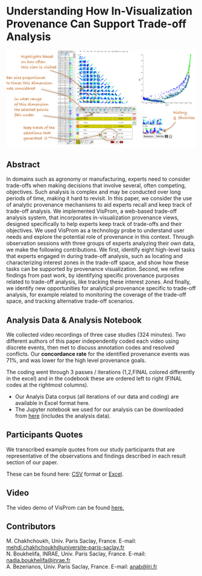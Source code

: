 # Understanding How In-Visualization Provenance Can Support Trade-off Analysis

<img src="visprom.png"/>

## Abstract
In domains such as agronomy or manufacturing, experts need to consider trade-offs when making decisions that involve several, often competing, objectives. Such analysis is complex and may be conducted over long periods of time, making it hard to revisit. In this paper, we consider the use of analytic provenance mechanisms to aid experts recall and keep track of trade-off analysis. We implemented VisProm, a web-based trade-off analysis system, that incorporates in-visualization provenance views, designed specifically to help experts keep track of trade-offs and their objectives. We used VisProm as a technology probe to understand user needs and explore the potential role of provenance in this context. Through observation sessions with three groups of experts analyzing their own data, we make the following contributions. We first, identify eight high-level tasks that experts engaged in during trade-off analysis, such as locating and characterizing interest zones in the trade-off space, and show how these tasks can be supported by provenance visualization. Second, we refine findings from past work, by identifying specific provenance purposes related to trade-off analysis, like tracking these interest zones. And finally, we identify new opportunities for analytical provenance specific to trade-off analysis, for example related to monitoring the coverage of the trade-off space, and tracking alternative trade-off scenarios.

## Analysis Data & Analysis Notebook 
We collected video recordings of three case studies (324 minutes). Two different authors of this paper independently coded each video using discrete events, then met to discuss annotation codes and resolved conflicts. Our **concordance rate** for the identified provenance events was 71%, and was lower for the high level provenance goals.

The coding went through 3 passes / iterations (1,2,FINAL colored differently in the excel) and in the codebook these are ordered left to right (FINAL codes at the rightmost columns). 

* Our Analyis Data corpus (all iterations of our data and coding) are available in Excel format here.
* The Jupyter notebook we used for our analysis can be downloaded from <a href="JupyterNotebook.rar"> here</a> (includes the analysis data).   

## Participants Quotes
We transcribed example quotes from our study participants that are representative of the observations and findings described in each result section of our paper. 

These can be found here: <a href="visprom_selected_quotes.csv">CSV</a> format or <a href="visprom_selected_quotes.xlsx">Excel</a>.

## Video
The video demo of VisProm can be found <a href="https://www.lri.fr/~anab/visprom.mp4">here.</a> 

## Contributors
M. Chakhchoukh, Univ. Paris Saclay, France. E-mail: mehdi.chakhchoukh@universite-paris-saclay.fr<br/>
N. Boukhelifa, INRAE, Univ. Paris Saclay, France. E-mail: nadia.boukhelifa@inrae.fr<br/>
A. Bezerianos, Univ. Paris Saclay, France. E-mail: anab@lri.fr
